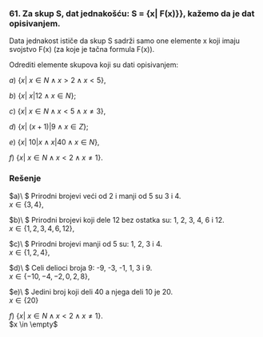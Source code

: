 ### 61. Za skup S, dat jednakošću: S = {x| F(x)}}, kažemo da je dat opisivanjem.

Data jednakost ističe da skup S sadrži samo one elemente x koji imaju svojstvo F(x) (za koje je tačna formula F(x)).

Odrediti elemente skupova koji su dati opisivanjem:

$a)\  \{x|\  x \in N \land x > 2 \land x < 5\}$, 

$b)\  \{x|\ x|12 \land x \in N \}$;

$c)\  \{x|\  x \in N \land x < 5 \land x \neq 3\}$, 

$d)\  \{x|\  (x + 1)|9 \land x \in Z\}$;

$e)\  \{x|\  10|x \land x|40 \land x \in N\}$, 

$f)\  \{x|\  x \in N \land x < 2 \land x \neq 1\}$.

### Rešenje

$a)\ $ Prirodni brojevi veći od 2 i manji od 5 su 3 i 4.<br> $x \in \{3, 4\}$, 

$b)\ $ Prirodni brojevi koji dele 12 bez ostatka su: 1, 2, 3, 4, 6 i 12.<br> $x \in \{1, 2, 3, 4, 6, 12\}$, 

$c)\ $ Prirodni brojevi manji od 5 su: 1, 2, 3 i 4.<br> $x \in \{1, 2, 4\}$,  

$d)\ $ Celi delioci broja 9: -9, -3, -1, 1, 3 i 9.<br>  $x \in \{-10, -4, -2, 0, 2, 8\}$,   

$e)\ $ Jedini broj koji deli 40 a njega deli 10 je 20.<br> $x \in \{20\}$

$f)\  \{x|\  x \in N \land x < 2 \land x \neq 1\}$.<br> $x \in \empty$